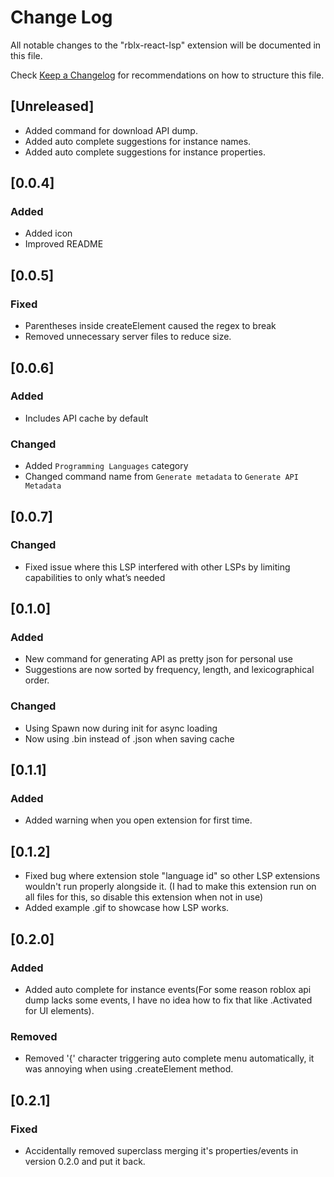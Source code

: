 # Change Log

All notable changes to the "rblx-react-lsp" extension will be documented in this file.

Check [Keep a Changelog](http://keepachangelog.com/) for recommendations on how to structure this file.

## [Unreleased]

- Added command for download API dump.
- Added auto complete suggestions for instance names.
- Added auto complete suggestions for instance properties.

## [0.0.4]

### Added

- Added icon
- Improved README

## [0.0.5]

### Fixed

- Parentheses inside createElement caused the regex to break
- Removed unnecessary server files to reduce size.

## [0.0.6]

### Added

- Includes API cache by default

### Changed

- Added `Programming Languages` category
- Changed command name from `Generate metadata` to `Generate API Metadata`

## [0.0.7]

### Changed

- Fixed issue where this LSP interfered with other LSPs by limiting capabilities to only what’s needed

## [0.1.0]

### Added

- New command for generating API as pretty json for personal use
- Suggestions are now sorted by frequency, length, and lexicographical order.

### Changed

- Using Spawn now during init for async loading
- Now using .bin instead of .json when saving cache

## [0.1.1]

### Added

- Added warning when you open extension for first time.

## [0.1.2]

- Fixed bug where extension stole "language id" so other LSP extensions wouldn't run properly alongside it.
(I had to make this extension run on all files for this, so disable this extension when not in use)
- Added example .gif to showcase how LSP works.

## [0.2.0]

### Added

- Added auto complete for instance events(For some reason roblox api dump lacks some events, I have no idea how to fix that like .Activated for UI elements).

### Removed

- Removed '{' character triggering auto complete menu automatically, it was annoying when using .createElement method.

## [0.2.1]

### Fixed

- Accidentally removed superclass merging it's properties/events in version 0.2.0 and put it back.